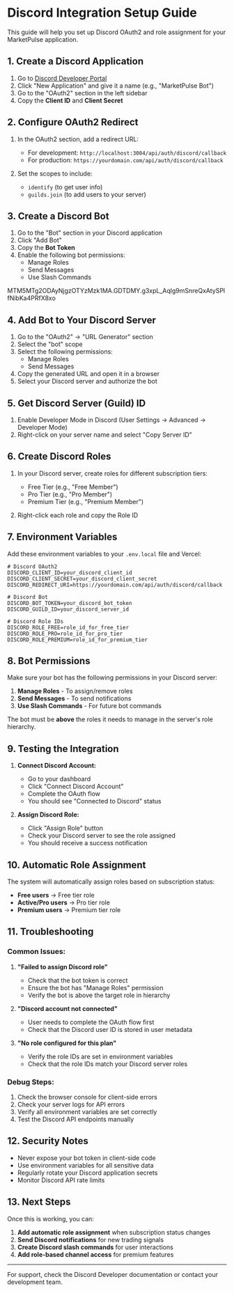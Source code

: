 # Discord Integration Setup Guide

This guide will help you set up Discord OAuth2 and role assignment for your MarketPulse application.

## 1. Create a Discord Application

1. Go to [Discord Developer Portal](https://discord.com/developers/applications)
2. Click "New Application" and give it a name (e.g., "MarketPulse Bot")
3. Go to the "OAuth2" section in the left sidebar
4. Copy the **Client ID** and **Client Secret**

## 2. Configure OAuth2 Redirect

1. In the OAuth2 section, add a redirect URL:
   - For development: `http://localhost:3004/api/auth/discord/callback`
   - For production: `https://yourdomain.com/api/auth/discord/callback`

2. Set the scopes to include:
   - `identify` (to get user info)
   - `guilds.join` (to add users to your server)

## 3. Create a Discord Bot

1. Go to the "Bot" section in your Discord application
2. Click "Add Bot"
3. Copy the **Bot Token**
4. Enable the following bot permissions:
   - Manage Roles
   - Send Messages
   - Use Slash Commands

MTM5MTg2ODAyNjgzOTYzMzk1MA.GDTDMY.g3xpL_Aqlg9mSnreQxAtySPlfNibKa4PRfX8xo

## 4. Add Bot to Your Discord Server

1. Go to the "OAuth2" → "URL Generator" section
2. Select the "bot" scope
3. Select the following permissions:
   - Manage Roles
   - Send Messages
4. Copy the generated URL and open it in a browser
5. Select your Discord server and authorize the bot

## 5. Get Discord Server (Guild) ID

1. Enable Developer Mode in Discord (User Settings → Advanced → Developer Mode)
2. Right-click on your server name and select "Copy Server ID"

## 6. Create Discord Roles

1. In your Discord server, create roles for different subscription tiers:
   - Free Tier (e.g., "Free Member")
   - Pro Tier (e.g., "Pro Member")
   - Premium Tier (e.g., "Premium Member")

2. Right-click each role and copy the Role ID

## 7. Environment Variables

Add these environment variables to your `.env.local` file and Vercel:

```env
# Discord OAuth2
DISCORD_CLIENT_ID=your_discord_client_id
DISCORD_CLIENT_SECRET=your_discord_client_secret
DISCORD_REDIRECT_URI=https://yourdomain.com/api/auth/discord/callback

# Discord Bot
DISCORD_BOT_TOKEN=your_discord_bot_token
DISCORD_GUILD_ID=your_discord_server_id

# Discord Role IDs
DISCORD_ROLE_FREE=role_id_for_free_tier
DISCORD_ROLE_PRO=role_id_for_pro_tier
DISCORD_ROLE_PREMIUM=role_id_for_premium_tier
```

## 8. Bot Permissions

Make sure your bot has the following permissions in your Discord server:

1. **Manage Roles** - To assign/remove roles
2. **Send Messages** - To send notifications
3. **Use Slash Commands** - For future bot commands

The bot must be **above** the roles it needs to manage in the server's role hierarchy.

## 9. Testing the Integration

1. **Connect Discord Account:**
   - Go to your dashboard
   - Click "Connect Discord Account"
   - Complete the OAuth flow
   - You should see "Connected to Discord" status

2. **Assign Discord Role:**
   - Click "Assign Role" button
   - Check your Discord server to see the role assigned
   - You should receive a success notification

## 10. Automatic Role Assignment

The system will automatically assign roles based on subscription status:

- **Free users** → Free tier role
- **Active/Pro users** → Pro tier role
- **Premium users** → Premium tier role

## 11. Troubleshooting

### Common Issues:

1. **"Failed to assign Discord role"**
   - Check that the bot token is correct
   - Ensure the bot has "Manage Roles" permission
   - Verify the bot is above the target role in hierarchy

2. **"Discord account not connected"**
   - User needs to complete the OAuth flow first
   - Check that the Discord user ID is stored in user metadata

3. **"No role configured for this plan"**
   - Verify the role IDs are set in environment variables
   - Check that the role IDs match your Discord server roles

### Debug Steps:

1. Check the browser console for client-side errors
2. Check your server logs for API errors
3. Verify all environment variables are set correctly
4. Test the Discord API endpoints manually

## 12. Security Notes

- Never expose your bot token in client-side code
- Use environment variables for all sensitive data
- Regularly rotate your Discord application secrets
- Monitor Discord API rate limits

## 13. Next Steps

Once this is working, you can:

1. **Add automatic role assignment** when subscription status changes
2. **Send Discord notifications** for new trading signals
3. **Create Discord slash commands** for user interactions
4. **Add role-based channel access** for premium features

---

For support, check the Discord Developer documentation or contact your development team.
